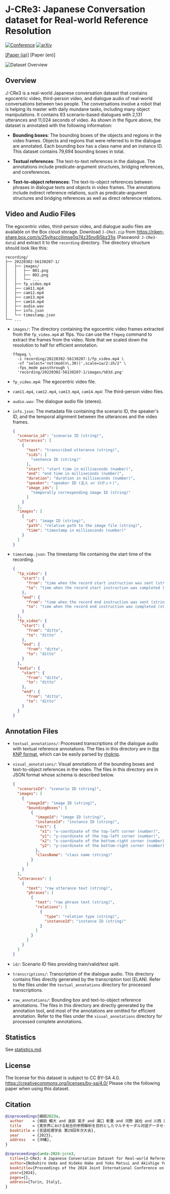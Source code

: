 # J-CRe3: Japanese Conversation dataset for Real-world Reference Resolution

[![Conference](https://img.shields.io/badge/LREC--COLING-2024-bbeaff.svg)](https://arxiv.org/abs/2403.19259)
[![arXiv](https://img.shields.io/badge/arXiv-2403.19259-b31b1b.svg)](https://arxiv.org/abs/2403.19259)


[[Paper (ja)]](https://www.anlp.jp/proceedings/annual_meeting/2023/pdf_dir/H12-1.pdf)
[Paper (en)]

![Dataset Overview](https://raw.githubusercontent.com/riken-grp/J-CRe3/main/docs/overview.png)

## Overview

J-CRe3 is a real-world Japanese conversation dataset that contains egocentric video, third-person video, and dialogue
audio of real-world
conversations between two people.
The conversations involve a robot that is helping its master with daily mundane tasks, including many object
manipulations.
It contains 93 scenario-based dialogues with 2,131 utterances and 11,024 seconds of video.
As shown in the figure above, the dataset is annotated with the following information:

- **Bounding boxes**: The bounding boxes of the objects and regions in the video frames. Objects and regions that were
  referred to in the dialogue are annotated. Each bounding box has a class name and an instance ID. This dataset
  contains 79,694 bounding boxes in total.

- **Textual references**: The text-to-text references in the dialogue. The annotations include predicate-argument
  structures, bridging references, and coreferences.

- **Text-to-object references**: The text-to-object references between phrases in dialogue texts and objects in video
  frames. The annotations include indirect reference relations, such as predicate-argument structures and bridging
  references as well as direct reference relations.

## Video and Audio Files

The egocentric video, third-person video, and dialogue audio files are available on the Box cloud storage.
Download `J-CRe3.zip` from <https://riken-share.box.com/s/25vjhsccliimse0q74z35nv8j5bz31is> (Password: `J-CRe3-data`) and extract it to the `recording`
directory.
The directory structure should look like this:

```plaintext
recording/
├── 20220302-56130207-1/
│   ├── images/
│   │   ├── 001.png
│   │   ├── 002.png
│   │   └── ...
│   ├── fp_video.mp4
│   ├── cam11.mp4
│   ├── cam12.mp4
│   ├── cam13.mp4
│   ├── cam14.mp4
│   ├── audio.wav
│   ├── info.json
│   └── timestamp.json
└── ...
```

- `images/`: The directory containing the egocentric video frames extracted from the `fp_video.mp4` at 1fps.
  You can use the `ffmpeg` command to extract the frames from the video.
  Note that we scaled down the resolution to half for efficient annotation.

  ```shell
  ffmpeg \
    -i recording/20220302-56130207-1/fp_video.mp4 \
    -vf "select='not(mod(n\,30))',scale=iw/2:ih/2" \
    -fps_mode passthrough \
    'recording/20220302-56130207-1/images/%03d.png'
  ```

- `fp_video.mp4`: The egocentric video file.

- `cam11.mp4`, `cam12.mp4`, `cam13.mp4`, `cam14.mp4`: The third-person video files.

- `audio.wav`: The dialogue audio file (stereo).

- `info.json`: The metadata file containing the scenario ID, the speaker's ID, and the temporal alignment between the
  utterances and the video frames.

  ```json
  {
    "scenario_id": "scenario ID (string)",
    "utterances": [
      {
        "text": "transcribed utterance (string)",
        "sids": [
          "sentence ID (string)"
        ],
        "start": "start time in milliseconds (number)",
        "end": "end time in milliseconds (number)",
        "duration": "duration in milliseconds (number)",
        "speaker": "speaker ID (主人 or ロボット)",
        "image_ids": [
          "temporally corresponding image ID (string)"
        ]
      }
    ],
    "images": [
      {
        "id": "image ID (string)",
        "path": "relative path to the image file (string)",
        "time": "timestamp in milliseconds (number)"
      }
    ]
  }
  ```

- `timestamp.json`: The timestamp file containing the start time of the recording.

  ```json
  {
    "tp_video": {
      "start": {
        "from": "time when the record start instruction was sent (string)",
        "to": "time when the record start instruction was completed (string)"
      },
      "end": {
        "from": "time when the record end instruction was sent (string)",
        "to": "time when the record end instruction was completed (string)"
      }
    },
    "fp_video": {
      "start": {
        "from": "ditto",
        "to": "ditto"
      },
      "end": {
        "from": "ditto",
        "to": "ditto"
      }
    },
    "audio": {
      "start": {
        "from": "ditto",
        "to": "ditto"
      },
      "end": {
        "from": "ditto",
        "to": "ditto"
      }
    }
  }
  ```

## Annotation Files

- `textual_annotations/`: Processed transcriptions of the dialogue audio with textual reference annotations. The files
  in this directory are in [the KNP format](https://rhoknp.readthedocs.io/en/latest/format/index.html#knp), which can be
  easily parsed by [rhoknp](https://github.com/ku-nlp/rhoknp).

- `visual_annotations/`: Visual annotations of the bounding boxes and text-to-object references in the video. The files
  in this directory are in JSON format whose schema is described below.

  ```json
  {
    "scenarioId": "scenario ID (string)",
    "images": [
      {
        "imageId": "image ID (string)",
        "boundingBoxes": [
          {
            "imageId": "image ID (string)",
            "instanceId": "instance ID (string)",
            "rect": {
              "x1": "x-coordinate of the top-left corner (number)",
              "y1": "y-coordinate of the top-left corner (number)",
              "x2": "x-coordinate of the bottom-right corner (number)",
              "y2": "y-coordinate of the bottom-right corner (number)"
            },
            "className": "class name (string)"
          }
        ]
      }
    ],
    "utterances": [
      {
        "text": "raw utterance text (string)",
        "phrases": [
          {
            "text": "raw phrase text (string)",
            "relations": [
              {
                "type": "relation type (string)",
                "instanceId": "instance ID (string)"
              }
            ]
          }
        ]
      }
    ]
  }
  ```

- `id/`: Scenario ID files providing train/valid/test split.

- `transcriptions/`: Transcription of the dialogue audio. This directory contains files directly generated by the
  transcription tool (ELAN). Refer to the files under the `textual_annotations` directory for processed transcriptions.

- `raw_annotations/`: Bounding box and text-to-object reference annotations. The files in this directory are directly
  generated by the annotation tool, and most of the annotations are omitted for efficient annotation. Refer to the files
  under the `visual_annotations` directory for processed complete annotations.

## Statistics

See [statistics.md](./docs/statistics.md).

## License

The license for this dataset is subject to CC BY-SA 4.0.
<https://creativecommons.org/licenses/by-sa/4.0/>
Please cite the following paper when using this dataset.

## Citation

```bibtex
@inproceedings{植田2023a,
  author    = {植田 暢大 and 波部 英子 and 湯口 彰重 and 河野 誠也 and 川西 康友 and 黒橋 禎夫 and 吉野 幸一郎},
  title     = {実世界における総合的参照解析を目的としたマルチモーダル対話データセットの構築},
  booktitle = {言語処理学会 第29回年次大会},
  year      = {2023},
  address   = {沖縄},
}
```

```bibtex
@inproceedings{ueda-2024-jcre3,
  title={J-CRe3: A Japanese Conversation Dataset for Real-world Reference Resolution},
  author={Nobuhiro Ueda and Hideko Habe and Yoko Matsui and Akishige Yuguchi and Seiya Kawano and Yasutomo Kawanishi and Sadao Kurohashi and Koichiro Yoshino},
  booktitle={Proceedings of the 2024 Joint International Conference on Computational Linguistics, Language Resources and Evaluation (LREC-COLING 2024)},
  year={2024},
  pages={},
  address={Turin, Italy},
}
```
